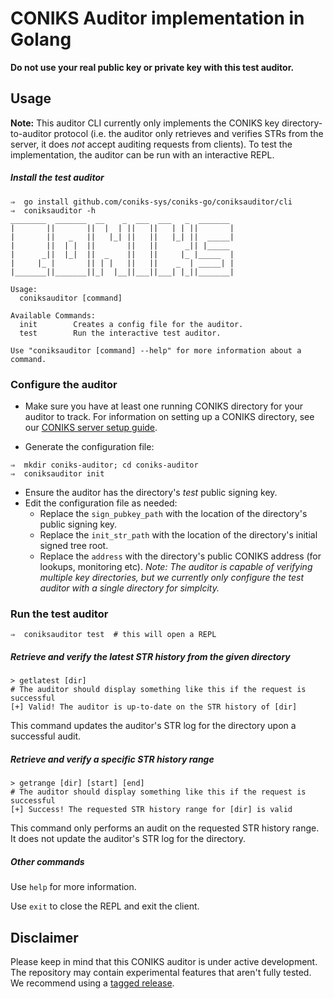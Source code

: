 # CONIKS Auditor implementation in Golang
__Do not use your real public key or private key with this test auditor.__

## Usage

**Note:** This auditor CLI currently only implements the CONIKS key
directory-to-auditor protocol (i.e. the auditor only retrieves and verifies
STRs from the server, it does _not_ accept auditing requests from clients).
To test the implementation, the auditor can be run with an interactive REPL.

##### Install the test auditor
```
⇒  go install github.com/coniks-sys/coniks-go/coniksauditor/cli
⇒  coniksauditor -h
________  _______  __    _  ___  ___   _  _______
|       ||       ||  |  | ||   ||   | | ||       |
|       ||   _   ||   |_| ||   ||   |_| ||  _____|
|       ||  | |  ||       ||   ||      _|| |_____
|      _||  |_|  ||  _    ||   ||     |_ |_____  |
|     |_ |       || | |   ||   ||    _  | _____| |
|_______||_______||_|  |__||___||___| |_||_______|

Usage:
  coniksauditor [command]

Available Commands:
  init        Creates a config file for the auditor.
  test        Run the interactive test auditor.

Use "coniksauditor [command] --help" for more information about a command.
```

### Configure the auditor

- Make sure you have at least one running CONIKS directory for your
auditor to track. For information on setting up a CONIKS directory,
see our [CONIKS server setup guide](https://github.com/coniks-sys/coniks-go/tree/master/coniksserver/README.md).

- Generate the configuration file:
```
⇒  mkdir coniks-auditor; cd coniks-auditor
⇒  coniksauditor init
```
- Ensure the auditor has the directory's *test* public signing key.
- Edit the configuration file as needed:
    - Replace the `sign_pubkey_path` with the location of the directory's public signing key.
    - Replace the `init_str_path` with the location of the directory's initial signed tree root.
    - Replace the `address` with the directory's public CONIKS address (for lookups, monitoring etc).
_Note: The auditor is capable of verifying multiple key directories, but
we currently only  configure the test auditor with a single directory for simplcity._

### Run the test auditor

```
⇒  coniksauditor test  # this will open a REPL
```

##### Retrieve and verify the latest STR history from the given directory
```
> getlatest [dir]
# The auditor should display something like this if the request is successful
[+] Valid! The auditor is up-to-date on the STR history of [dir]
```

This command updates the auditor's STR log for the directory upon a
successful audit.

##### Retrieve and verify a specific STR history range
```
> getrange [dir] [start] [end]
# The auditor should display something like this if the request is successful
[+] Success! The requested STR history range for [dir] is valid
```

This command only performs an audit on the requested STR history range.
It does not update the auditor's STR log for the directory.

##### Other commands

Use `help` for more information.

Use `exit` to close the REPL and exit the client.

## Disclaimer
Please keep in mind that this CONIKS auditor is under active development.
The repository may contain experimental features that aren't fully tested.
We recommend using a [tagged release](https://github.com/coniks-sys/coniks-go/releases).
